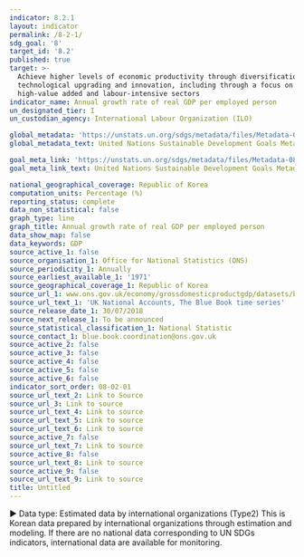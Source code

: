 ```yaml
---
indicator: 8.2.1
layout: indicator
permalink: /8-2-1/
sdg_goal: '8'
target_id: '8.2'
published: true
target: >-
  Achieve higher levels of economic productivity through diversification,
  technological upgrading and innovation, including through a focus on
  high-value added and labour-intensive sectors
indicator_name: Annual growth rate of real GDP per employed person
un_designated_tier: I
un_custodian_agency: International Labour Organization (ILO)

global_metadata: 'https://unstats.un.org/sdgs/metadata/files/Metadata-08-02-01.pdf'
global_metadata_text: United Nations Sustainable Development Goals Metadata (PDF 384 KB)

goal_meta_link: 'https://unstats.un.org/sdgs/metadata/files/Metadata-08-02-01.pdf'
goal_meta_link_text: United Nations Sustainable Development Goals Metadata (PDF 384 KB)

national_geographical_coverage: Republic of Korea
computation_units: Percentage (%)
reporting_status: complete
data_non_statistical: false
graph_type: line
graph_title: Annual growth rate of real GDP per employed person
data_show_map: false
data_keywords: GDP
source_active_1: false
source_organisation_1: Office for National Statistics (ONS)
source_periodicity_1: Annually
source_earliest_available_1: '1971'
source_geographical_coverage_1: Republic of Korea
source_url_1: www.ons.gov.uk/economy/grossdomesticproductgdp/datasets/bluebook
source_url_text_1: 'UK National Accounts, The Blue Book time series'
source_release_date_1: 30/07/2018
source_next_release_1: To be announced
source_statistical_classification_1: National Statistic
source_contact_1: blue.book.coordination@ons.gov.uk
source_active_2: false
source_active_3: false
source_active_4: false
source_active_5: false
source_active_6: false
indicator_sort_order: 08-02-01
source_url_text_2: Link to Source
source_url_3: Link to source
source_url_text_4: Link to source
source_url_text_5: Link to source
source_url_text_6: Link to source
source_active_7: false
source_url_text_7: Link to source
source_active_8: false
source_url_text_8: Link to source
source_active_9: false
source_url_text_9: Link to source
title: Untitled
---
```

▶ Data type: Estimated data by international organizations (Type2) This is Korean data prepared by international organizations through estimation and modeling. If there are no national data corresponding to UN SDGs indicators, international data are available for monitoring.
